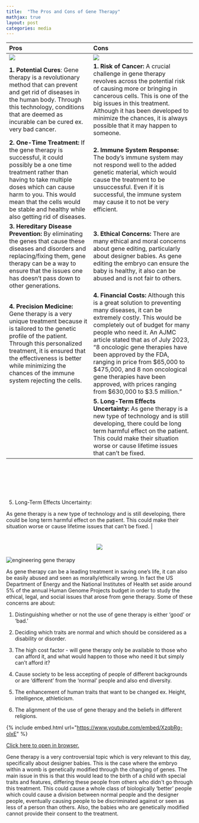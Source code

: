 ```yaml
---
title:  "The Pros and Cons of Gene Therapy"
mathjax: true
layout: post
categories: media
---
```


| Pros | Cons |
| :---         |     :---       |
|![](https://www.google.com/url?sa=i&url=https%3A%2F%2Fcenit-ea.org%2Fok-1976099_640%2F&psig=AOvVaw3b673ngONj3w4OpQaxpibZ&ust=1736800699807000&source=images&cd=vfe&opi=89978449&ved=0CBQQjRxqFwoTCIiZ4_mE8YoDFQAAAAAdAAAAABAE)   | ![](https://www.google.com/url?sa=i&url=https%3A%2F%2Fwww.vecteezy.com%2Ffree-png%2Ftick-and-cross-icon%3Fpage%3D8&psig=AOvVaw2KfdkE2Df2isfHeMMgtLxs&ust=1736800731227000&source=images&cd=vfe&opi=89978449&ved=0CBQQjRxqFwoTCNjaz4iF8YoDFQAAAAAdAAAAABAR) |
| **1. Potential Cures**: Gene therapy is a revolutionary method that can prevent and get rid of diseases in the human body. Through this technology, conditions that are deemed as incurable can be cured ex. very bad cancer.   |  **1. Risk of Cancer:** A crucial challenge in gene therapy revolves across the potential risk of causing more or bringing in cancerous cells. This is one of the big issues in this treatment. Although it has been developed to minimize the chances, it is always possible that it may happen to someone. |
| **2. One-Time Treatment:** If the gene therapy is successful, it could possibly be a one time treatment rather than having to take multiple doses which can cause harm to you. This would mean that the cells would be stable and healthy while also getting rid of diseases. | **2. Immune System Response:** The body’s immune system may not respond well to the added genetic material, which would cause the treatment to be unsuccessful. Even if it is successful, the immune system may cause it to not be very efficient.|
| **3. Hereditary Disease Prevention:** By eliminating the genes that cause these diseases and disorders and replacing/fixing them, gene therapy can be a way to ensure that the issues one has doesn’t pass down to other generations. | **3. Ethical Concerns:** There are many ethical and moral concerns about gene editing, particularly about designer babies. As gene editing the embryo can ensure the baby is healthy, it also can be abused and is not fair to others. |
| **4. Precision Medicine:** Gene therapy is a very unique treatment because it is tailored to the genetic profile of the patient.  Through this personalized treatment, it is ensured that the effectiveness is better while minimizing the chances of the immune system rejecting the cells. | **4. Financial Costs:** Although this is a great solution to preventing many diseases, it can be extremely costly.  This would be completely out of budget for many people who need it. An AJMC article stated that as of July 2023, “8 oncologic gene therapies have been approved by the FDA, ranging in price from $65,000 to $475,000, and 8 non oncological gene therapies have been approved, with prices ranging from $630,000 to $3.5 million.” |
| | **5. Long-Term Effects Uncertainty:** As gene therapy is a new type of technology and is still developing, there could be long term harmful effect on the patient. This could make their situation worse or cause lifetime issues that can’t be fixed. |

​


​


​

5. Long-Term Effects Uncertainty:

As gene therapy is a new type of technology and is still developing, there could be long term harmful effect on the patient. This could make their situation worse or cause lifetime issues that can’t be fixed. |

     
<h1 align="center">
    <img src="https://readme-typing-svg.herokuapp.com/?font=Righteous&size=20&center=true&vCenter=true&width=900&color=302DB5&height=15&duration=4000&lines=Where+is+the+line+drawn+for+this+technology?;" />
</h1>

![engineering gene therapy](https://media.springernature.com/lw1200/springer-static/image/art%3A10.1038%2Fs41467-020-20096-1/MediaObjects/41467_2020_20096_Fig1_HTML.png)

As gene therapy can be a leading treatment in saving one’s life, it can also be easily abused and seen as morally/ethically wrong. In fact the US Department of Energy and the National Institutes of Health set aside around 5% of the annual Human Genome Projects budget in order to study the ethical, legal, and social issues that arose from gene therapy. Some of these concerns are about:


1. Distinguishing whether or not the use of gene therapy is either ‘good’ or ‘bad.’

2. Deciding which traits are normal and which should be considered as a disability or disorder.​

3. The high cost factor - will gene therapy only be available to those who can afford it, and what would happen to those who need it but simply can’t afford it?

4. Cause society to be less accepting of people of different backgrounds or are ‘different’ from the ‘normal’ people and also end diversity.

5. The enhancement of human traits that want to be changed ex. Height, intelligence, athleticism.

6. The alignment of the use of gene therapy and the beliefs in different religions.



{% include embed.html url="https://www.youtube.com/embed/XzqbRg-olxE" %}

[Click here to open in browser.](https://www.youtube.com/watch?v=XzqbRg-olxE)

Gene therapy is a very controversial topic which is very relevant to this day, specifically about designer babies. This is the case where the embryo within a womb is genetically modified through the changing of genes. The main issue in this is that this would lead to the birth of a child with special traits and features, differing these people from others who didn't go through this treatment. This could cause a whole class of biologically ‘better’ people which could cause a division between normal people and the designer people, eventually causing people to be discriminated against or seen as less of a person than others. Also, the babies who are genetically modified cannot provide their consent to the treatment.
